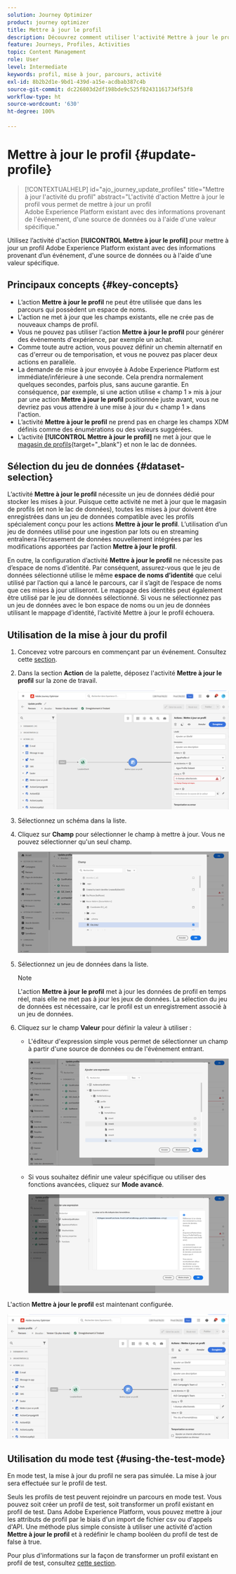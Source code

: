 ```yaml
---
solution: Journey Optimizer
product: journey optimizer
title: Mettre à jour le profil
description: Découvrez comment utiliser l'activité Mettre à jour le profil dans un parcours.
feature: Journeys, Profiles, Activities
topic: Content Management
role: User
level: Intermediate
keywords: profil, mise à jour, parcours, activité
exl-id: 8b2b2d1e-9bd1-439d-a15e-acdbab387c4b
source-git-commit: dc226803d2df198bde9c525f82431161734f53f8
workflow-type: ht
source-wordcount: '630'
ht-degree: 100%

---
```


# Mettre à jour le profil {#update-profile}

>[!CONTEXTUALHELP]
>id="ajo_journey_update_profiles"
>title="Mettre à jour l&#39;activité du profil"
>abstract="L&#39;activité d&#39;action Mettre à jour le profil vous permet de mettre à jour un profil Adobe Experience Platform existant avec des informations provenant de l&#39;événement, d&#39;une source de données ou à l&#39;aide d&#39;une valeur spécifique."

Utilisez l’activité d&#39;action **[!UICONTROL Mettre à jour le profil]** pour mettre à jour un profil Adobe Experience Platform existant avec des informations provenant d’un événement, d&#39;une source de données ou à l&#39;aide d&#39;une valeur spécifique.

## Principaux concepts {#key-concepts}

* L’action **Mettre à jour le profil** ne peut être utilisée que dans les parcours qui possèdent un espace de noms.
* L&#39;action ne met à jour que les champs existants, elle ne crée pas de nouveaux champs de profil.
* Vous ne pouvez pas utiliser l&#39;action **Mettre à jour le profil** pour générer des événements d&#39;expérience, par exemple un achat.
* Comme toute autre action, vous pouvez définir un chemin alternatif en cas d&#39;erreur ou de temporisation, et vous ne pouvez pas placer deux actions en parallèle.
* La demande de mise à jour envoyée à Adobe Experience Platform est immédiate/inférieure à une seconde. Cela prendra normalement quelques secondes, parfois plus, sans aucune garantie. En conséquence, par exemple, si une action utilise « champ 1 » mis à jour par une action **Mettre à jour le profil** positionnée juste avant, vous ne devriez pas vous attendre à une mise à jour du « champ 1 » dans l&#39;action.
* L’activité **Mettre à jour le profil** ne prend pas en charge les champs XDM définis comme des énumérations ou des valeurs suggérées.
* L’activité **[!UICONTROL Mettre à jour le profil]** ne met à jour que le [magasin de profils](https://experienceleague.adobe.com/docs/experience-platform/profile/home.html?lang=fr#profile-data-store){target="_blank"} et non le lac de données.

## Sélection du jeu de données {#dataset-selection}

L’activité **Mettre à jour le profil** nécessite un jeu de données dédié pour stocker les mises à jour. Puisque cette activité ne met à jour que le magasin de profils (et non le lac de données), toutes les mises à jour doivent être enregistrées dans un jeu de données compatible avec les profils spécialement conçu pour les actions **Mettre à jour le profil**. L’utilisation d’un jeu de données utilisé pour une ingestion par lots ou en streaming entraînera l’écrasement de données nouvellement intégrées par les modifications apportées par l’action **Mettre à jour le profil**.

En outre, la configuration d’activité **Mettre à jour le profil** ne nécessite pas d’espace de noms d’identité. Par conséquent, assurez-vous que le jeu de données sélectionné utilise le même **espace de noms d’identité** que celui utilisé par l’action qui a lancé le parcours, car il s’agit de l’espace de noms que ces mises à jour utiliseront. Le mappage des identités peut également être utilisé par le jeu de données sélectionné. Si vous ne sélectionnez pas un jeu de données avec le bon espace de noms ou un jeu de données utilisant le mappage d’identité, l’activité Mettre à jour le profil échouera.

## Utilisation de la mise à jour du profil

1. Concevez votre parcours en commençant par un événement. Consultez cette [section](../building-journeys/journey.md).

1. Dans la section **Action** de la palette, déposez l&#39;activité **Mettre à jour le profil** sur la zone de travail.

   ![](assets/profileupdate0.png)

1. Sélectionnez un schéma dans la liste.

1. Cliquez sur **Champ** pour sélectionner le champ à mettre à jour. Vous ne pouvez sélectionner qu&#39;un seul champ.

   ![](assets/profileupdate2.png)

1. Sélectionnez un jeu de données dans la liste.

   >[!NOTE]
   >
   >L&#39;action **Mettre à jour le profil** met à jour les données de profil en temps réel, mais elle ne met pas à jour les jeux de données. La sélection du jeu de données est nécessaire, car le profil est un enregistrement associé à un jeu de données.

1. Cliquez sur le champ **Valeur** pour définir la valeur à utiliser :

   * L&#39;éditeur d&#39;expression simple vous permet de sélectionner un champ à partir d&#39;une source de données ou de l&#39;événement entrant.

     ![](assets/profileupdate4.png)

   * Si vous souhaitez définir une valeur spécifique ou utiliser des fonctions avancées, cliquez sur **Mode avancé**.

     ![](assets/profileupdate3.png)

L&#39;action **Mettre à jour le profil** est maintenant configurée.

![](assets/profileupdate1.png)


## Utilisation du mode test {#using-the-test-mode}

En mode test, la mise à jour du profil ne sera pas simulée. La mise à jour sera effectuée sur le profil de test.

Seuls les profils de test peuvent rejoindre un parcours en mode test. Vous pouvez soit créer un profil de test, soit transformer un profil existant en profil de test. Dans Adobe Experience Platform, vous pouvez mettre à jour les attributs de profil par le biais d&#39;un import de fichier csv ou d&#39;appels d&#39;API. Une méthode plus simple consiste à utiliser une activité d&#39;action **Mettre à jour le profil** et à redéfinir le champ booléen du profil de test de false à true.

Pour plus d&#39;informations sur la façon de transformer un profil existant en profil de test, consultez [cette section](../audience/creating-test-profiles.md#create-test-profiles-csv).
